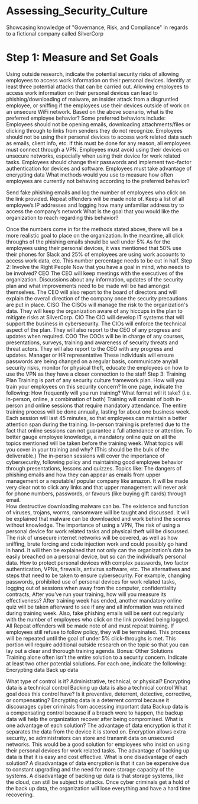 # Assessing_Security_Culture
Showcasing knowledge of "Governance, Risk, and Compliance" in regards to a fictional company called SilverCorp


# Step 1: Measure and Set Goals

Using outside research, indicate the potential security risks of allowing employees to access work information on their personal devices. Identify at least three potential attacks that can be carried out.
Allowing employees to access work information on their personal devices can lead to phishing/downloading of malware, an insider attack from a disgruntled employee, or sniffing if the employees use their devices outside of work on an unsecure WiFi network. 
Based on the above scenario, what is the preferred employee behavior?
Some preferred behaviors include:
Employees should not be opening emails, downloading attachments/files or clicking through to links from senders they do not recognize.
Employees should not be using their personal devices to access work related data such as emails, client info, etc. If this must be done for any reason, all employees must connect through a VPN.
Employees must avoid using their devices on unsecure networks, especially when using their device for work related tasks.
Employees should change their passwords and implement two-factor authentication for devices and software.
Employees must take advantage of encrypting data
What methods would you use to measure how often employees are currently not behaving according to the preferred behavior?


Send fake phishing emails and log the number of employees who click on the link provided. Repeat offenders will be made note of.
Keep a list of all employee’s IP addresses and logging how many unfamiliar address try to access the company’s network
What is the goal that you would like the organization to reach regarding this behavior?


Once the numbers come in for the methods stated above, there will be a more realistic goal to place on the organization. In the meantime, all click throughs of the phishing emails should be well under 5%
As for the employees using their personal devices, it was mentioned that 50% use their phones for Slack and 25% of employees are using work accounts to access work data, etc. This number percentage needs to  be cut in half.
Step 2: Involve the Right People
Now that you have a goal in mind, who needs to be involved?
CEO
The CEO will keep meetings with the executives of the organization. Discussions about any information, updates of the security plan and what improvements need to be made will be had amongst themselves. The CEO will also report to the board of directors and will explain the overall direction of the company once the security precautions are put in place.
CISO
The CISOs will manage the risk to the organization's data. They will keep the organization aware of any hiccups in the plan to mitigate risks at SilverCorp.
CIO
The CIO will develop IT systems that will support the business in cybersecurity. The CIOs will enforce the technical aspect of the plan. They will also report to the CEO of any progress and updates when required.
COO
The COOs will be in charge of any courses, presentations, surveys, training and awareness of security threats and threat actors. They will also report to the CEO with any progress and updates.
Manager or HR representative
These individuals will ensure passwords are being changed on a regular basis, communicate any/all security risks, monitor for physical theft, educate the employees on how to use the VPN as they have a closer connection to the staff
Step 3: Training Plan
Training is part of any security culture framework plan. How will you train your employees on this security concern? In one page, indicate the following:
How frequently will you run training? What format will it take? (i.e. in-person, online, a combination of both)
Training will consist of both in-person and online sessions that require mandatory attendance. The entire training process will be done annually, lasting for about one business week. Each session will last 45 minutes, so that employees can maintain a better attention span during the training. In-person training is preferred due to the fact that online sessions can not guarantee a full attendance or attention. 
To better gauge employee knowledge, a mandatory online quiz on all the topics mentioned will be taken before the training week. 
What topics will you cover in your training and why? (This should be the bulk of the deliverable.)
The in-person sessions will cover the importance of cybersecurity, following policy and maintaining good employee behavior through presentations, lessons and quizzes. 
Topics like: 
The dangers of phishing emails and how they can appear as emails from upper management or a reputable/ popular company like amazon. It will be made very clear not to click any links and that upper management will never ask for phone numbers, passwords, or favours (like buying gift cards) through email.  
How destructive downloading malware can be. The existence and function of viruses, trojans, worms, ransomware will be taught and discussed. It will be explained that malware can be downloaded and work behind the scenes without knowledge.
The importance of using a VPN, 
The risk of using a personal device for work related tasks and physical theft will be discussed. The risk of unsecure internet networks will be covered, as well as how sniffing, brute forcing and code injection work and could possibly go hand in hand. It will then be explained that not only can the organization’s data be easily breached on a personal device, but so can the individual’s personal data.
How to protect personal devices with complex passwords, two factor authentication, VPNs, firewalls, antivirus software, etc.
The alternatives and steps that need to be taken to ensure cybersecurity. For example, changing passwords, prohibited use of personal devices for work related tasks, logging out of sessions when away from the computer, confidentiality contracts, 
After you’ve run your training, how will you measure its effectiveness?
After training week has ended, another mandatory online quiz will be taken afterward to see if any and all information was retained during training week.
Also, fake phishing emails will be sent out regularly with the number of employees who click on the link provided being logged. All Repeat offenders will be made note of and must repeat training. If employees still refuse to follow policy, they will be terminated. This process will be repeated until the goal of under 5% click-throughs is met.
This portion will require additional outside research on the topic so that you can lay out a clear and thorough training agenda.
Bonus: Other Solutions
Training alone often isn't the entire solution to a security concern.
Indicate at least two other potential solutions. For each one, indicate the following:
Encrypting data
Back up data



What type of control is it? Administrative, technical, or physical?
Encrypting data is a technical control
Backing up data is also a technical control
What goal does this control have? Is it preventive, deterrent, detective, corrective, or compensating?
Encrypting data is a deterrent control because it discourages cyber criminals from accessing important data
Backup data is a compensating control because if a breach were to happen, the backup data will help the organization recover after being compromised.
What is one advantage of each solution?
The advantage of data encryption is that it separates the data from the device it is stored on. Encryption allows extra security, so administrators can store and transmit data on unsecured networks. This would be a good solution for employees who insist on using their personal devices for work related tasks.
		The advantage of backing up data is that it is easy and cost effective.
What is one disadvantage of each solution?
A disadvantage of data encryption is that it can be expensive due to constant upgrading and the need for more storage capacity of the systems.
A disadvantage of backing up data is that storage systems, like the cloud, can still be subject to attacks. Once cyber criminals get a hold of the back up data, the organization will lose everything and have a hard time recovering.


